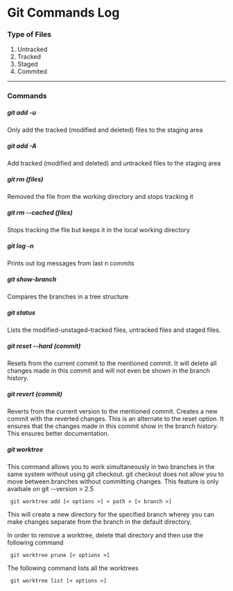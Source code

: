 # Git Commands Log

### Type of Files
1. Untracked
1. Tracked
1. Staged
1. Commited
---


### Commands
##### git add -u
Only add the tracked (modified and deleted) files to the staging area

##### git add -A
Add tracked (modified and deleted) and untracked files to the staging area

##### git rm (files)
Removed the file from the working directory and stops tracking it

##### git rm --cached (files)
Stops tracking the file but keeps it in the local working directory

##### git log -n
Prints out log messages from last n commits

##### git show-branch
Compares the branches in a tree structure

##### git status
Lists the modified-unstaged-tracked files, untracked files and staged files.

##### git reset --hard (commit)
Resets from the current commit to the mentioned commit.
It will delete all changes made in this commit and will not even be shown in the branch history.

##### git revert (commit)
Reverts from the current version to the mentioned commit.
Creates a new commit with the reverted changes. 
This is an alternate to the reset option.
It ensures that the changes made in this commit show in the branch history.
This ensures better documentation.

##### git worktree
This command allows you to work simultaneously in two branches in the same system without using git checkout. git checkout does not allow you to move between branches without committing changes. This feature is only avaibale on git --version > 2.5
<pre><code> git worktree add [< options >] < path > [< branch >] 
</code></pre>
This will create a new directory for the specified branch wherey you can make changes separate from the branch in the default directory.

In order to remove a worktree, delete that directory and then use the following command
<pre><code> git worktree prune [< options >]
</code></pre>

The following command lists all the worktrees
<pre><code> git worktree list [< options >]
</code></pre>

